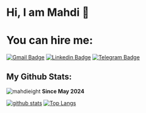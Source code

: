 # Hi, I am Mahdi 👋

# You can hire me:
[![Gmail Badge](https://img.shields.io/badge/-mahdieightt@gmail.com-c14438?style=flat&logo=Gmail&logoColor=white&link=mailto:mahdieightt@gmail.com)](mailto:mahdieightt@gmail.com)
[![Linkedin Badge](https://img.shields.io/badge/-mahdieight-0072b1?style=flat&logo=Linkedin&logoColor=white&link=https://linkedin.com/in/mahdieight/)](https://linkedin.com/in/mahdieight/) 
[![Telegram Badge](https://img.shields.io/badge/-Telegram-blue?style=flat&logo=telegram&logoColor=white&link=https://t.me/mahdieight/)](https://t.me/mahdieight/)

## My Github Stats:

![mahdieight](https://komarev.com/ghpvc/?username=mahdieight) **Since May 2024**

[![github stats](https://github-readme-stats.vercel.app/api?username=mahdieight)](https://github.com/anuraghazra/github-readme-stats) 
[![Top Langs](https://github-readme-stats.vercel.app/api/top-langs/?username=mahdieight&layout=compact)](https://github.com/mahdieight/github-readme-stats)

